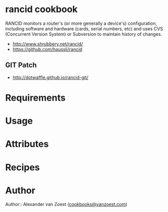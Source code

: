 # rancid cookbook

RANCID monitors a router's (or more generally a device's) configuration, including software and hardware (cards, serial numbers, etc) and uses CVS (Concurrent Version System) or Subversion to maintain history of changes. 

* http://www.shrubbery.net/rancid/
* https://github.com/haussli/rancid
## GIT Patch

* http://dotwaffle.github.io/rancid-git/

# Requirements

# Usage

# Attributes

# Recipes

# Author

Author:: Alexander van Zoest (<cookbooks@vanzoest.com>)
